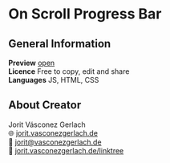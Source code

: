 # On Scroll Progress Bar

## General Information
**Preview** [open](https://jorit.vasconezgerlach.de/host/on-scroll-progress-bar-git/)\
**Licence** Free to copy, edit and share\
**Languages** JS, HTML, CSS

## About Creator
Jorit Vásconez Gerlach\
🌐 [jorit.vasconezgerlach.de](https://jorit.vasconezgerlach.de)\
📧 [jorit@vasconezgerlach.de](mailto:jorit@vasconezgerlach.de)\
🔗 [jorit.vasconezgerlach.de/linktree](https://jorit.vasconezgerlach.de/linktree)
